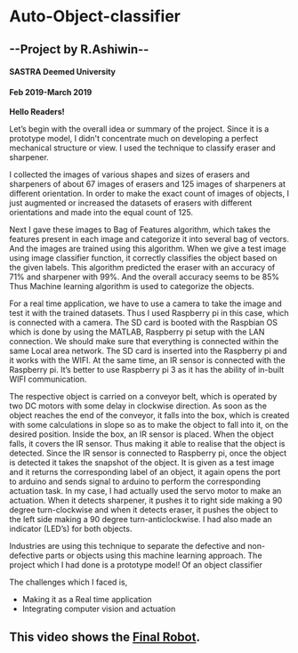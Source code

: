 # Auto-Object-classifier
## --Project by R.Ashiwin--
#### SASTRA Deemed University
#### Feb 2019-March 2019
**Hello Readers!**

Let’s begin with the overall idea or summary of the project.
Since it is a prototype model, I didn't concentrate much on developing a perfect mechanical structure or view.
I used the technique to classify eraser and sharpener.

I collected the images of various shapes and sizes of erasers and sharpeners of about 67 images of erasers and 125 images of sharpeners at different orientation. In order to make the exact count of images of objects, I just augmented or increased the datasets of erasers with different orientations and made into the equal count of 125.

Next I gave these images to Bag of Features algorithm, which takes the features present in each image and categorize it into several bag of vectors. And the images are trained using this algorithm. When we give a test image using image classifier function, it correctly classifies the object based on the given labels. This algorithm predicted the eraser with an accuracy of 71% and sharpener with 99%. And the overall accuracy seems to be 85% Thus Machine learning algorithm is used to categorize the objects.

For a real time application, we have to use a camera to take the image and test it with the trained datasets. Thus I used Raspberry pi in this case, which is connected with a camera. The SD card is booted with the Raspbian OS which is done by using the MATLAB, Raspberry pi setup with the LAN connection. We should make sure that everything is connected within the same Local area network. The SD card is inserted into the Raspberry pi and it works with the WIFI. At the same time, an IR sensor is connected with the Raspberry pi. It’s better to use Raspberry pi 3 as it has the ability of in-built WIFI communication.

The respective object is carried on a conveyor belt, which is operated by two DC motors with some delay in clockwise direction. As soon as the object reaches the end of the conveyor, it falls into the box, which is created with some calculations in slope so as to make the object to fall into it, on the desired position.
Inside the box, an IR sensor is placed. When the object falls, it covers the IR sensor. Thus making it able to realise that the object is detected. Since the IR sensor is connected to Raspberry pi, once the object is detected it takes the snapshot of the object. It is given as a test image and it returns the corresponding label of an object, it again opens the port to arduino and sends signal to arduino to perform the corresponding actuation task. In my case, I had actually used the servo motor to make an actuation. When it detects sharpener, it pushes it to right side making a 90 degree turn-clockwise and when it detects eraser, it pushes the object to the left side making a 90 degree turn-anticlockwise. I had also made an indicator (LED’s) for both objects.

Industries are using this technique to separate the defective and non-defective parts or objects using this machine learning approach.
 The project which I had done is a prototype model! Of an object classifier

The challenges which I faced  is,
* Making it as a Real time application
* Integrating computer vision and actuation

## This video shows the [Final Robot](https://www.youtube.com/watch?v=G70JtGIui3U).

